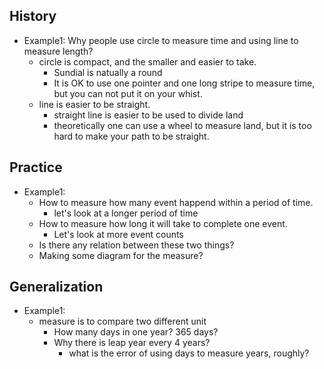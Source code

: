 ## History
* Example1: Why people use circle to measure time and using line to measure length?
  * circle is compact, and the smaller and easier to take. 
    - Sundial is natually a round
    - It is OK to use one pointer and one long stripe to measure time, but you can not put it on your whist.
  * line is easier to be straight.
    - straight line is easier to be used to divide land
    - theoretically one can use a wheel to measure land, but it is too hard to make your path to be straight.
## Practice
* Example1: 
  * How to measure how many event happend within a period of time.
    - let's look at a longer period of time
  * How to measure how long it will take to complete one event.
    - Let's look at more event counts
  * Is there any relation between these two things?  
  * Making some diagram for the measure? 
## Generalization
* Example1:
  * measure is to compare two different unit
    - How many days in one year? 365 days?
    - Why there is leap year every 4 years? 
      - what is the error of using days to measure years, roughly?

